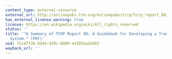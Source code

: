 ```yaml
---
content_type: external-resource
external_url: http://onlinepubs.trb.org/onlinepubs/tcrp/tcrp_report_88/SummaryDoc.pdf
has_external_license_warning: true
license: https://en.wikipedia.org/wiki/All_rights_reserved
status: ''
title: '"A Summary of TCRP Report 88: A Guidebook for Developing a Transit Performance-Measurement
  System." (PDF)'
uid: 71c47f3b-b244-429c-8089-e4105aa2e583
wayback_url: ''
---
```

